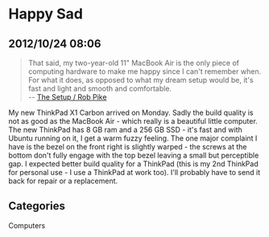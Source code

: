 # Happy Sad
## 2012/10/24 08:06

> That said, my two-year-old 11" MacBook Air is the only piece of 
> computing hardware to make me happy since I can't remember when. For 
> what it does, as opposed to what my dream setup would be, it's fast and 
> light and smooth and comfortable.  
> -- [The Setup / Rob Pike][1]

[1]: http://rob.pike.usesthis.com/

My new ThinkPad X1 Carbon arrived on Monday. Sadly the build quality
is not as good as the MacBook Air - which really is a beautiful little
computer. The new ThinkPad has 8 GB ram and a 256 GB SSD - it's fast
and with Ubuntu running on it, I get a warm fuzzy feeling. The one
major complaint I have is the bezel on the front right is slightly
warped - the screws at the bottom don't fully engage with the top
bezel leaving a small but perceptible gap. I expected better build
quality for a ThinkPad (this is my 2nd ThinkPad for personal use - I
use a ThinkPad at work too). I'll probably have to send it back for
repair or a replacement.

## Categories
Computers
